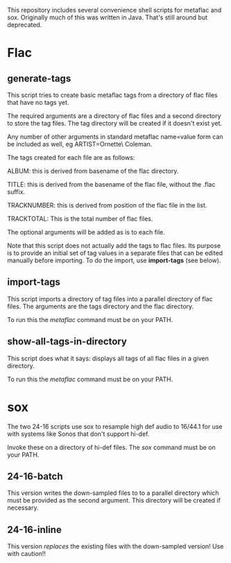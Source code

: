 This repository includes several convenience shell scripts for metaflac and sox.
Originally much of this was written in Java. That's still around but deprecated.
<h1>Flac</h1>

<h2>generate-tags</h2> 
This script tries to create basic metaflac tags from a directory of flac files that have no tags yet.

The required arguments are a directory of flac files and a second directory to store the tag files. The tag directory will be created if it doesn't exist yet.

Any number of other arguments in standard metaflac name=value form can be included as well, eg  ARTIST=Ornette\ Coleman.

The tags created for each file are as follows:

ALBUM: this is derived from basename of the flac directory.

TITLE: this is derived from the basename of the flac file, without the .flac suffix.

TRACKNUMBER: this is derived from position of the flac file in the list.

TRACKTOTAL: This is the total number of flac files.

The optional arguments will be added as is to each file.

Note that this script does not actually add the tags to flac files.  Its purpose is to provide an initial set of tag values in a separate files that can be edited manually before importing. To do the import, use **import-tags** (see below).

<h2>import-tags</h2>
This  script imports a directory of tag files into a parallel directory of flac files.
The arguments are the tags directory and the flac directory.

To run this the *metaflac* command must be on your PATH.

<h2>show-all-tags-in-directory</h2>
This script does what it says: displays all tags of all flac files in a given directory.

To run this the *metaflac* command must be on your PATH.

<h1>sox</h1>
The two 24-16 scripts use sox to resample high def audio  to 16/44.1 for use with systems like Sonos that don't support hi-def.

Invoke these on a directory of hi-def files.  The *sox* command must be on your PATH.

<h2>24-16-batch</h2>
This version writes the down-sampled files to to a parallel directory which must be provided as the second argument. This directory will be created if necessary.

<h2>24-16-inline</h2> 
This version <em>replaces</em> the existing files with the down-sampled version!  Use with caution!!









